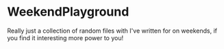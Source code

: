 # WeekendPlayground
Really just a collection of random files with I've written for on weekends, if you find it interesting more power to you!
